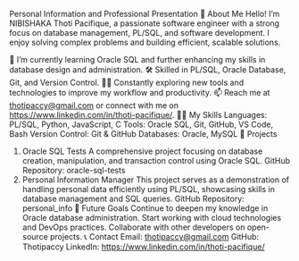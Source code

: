 Personal Information and Professional Presentation
👋 About Me
Hello! I’m NIBISHAKA Thoti Pacifique, a passionate software engineer with a strong focus on database management, PL/SQL, and software development. I enjoy solving complex problems and building efficient, scalable solutions.

🌱 I’m currently learning Oracle SQL and further enhancing my skills in database design and administration.
🛠️ Skilled in PL/SQL, Oracle Database, Git, and Version Control.
👨‍💻 Constantly exploring new tools and technologies to improve my workflow and productivity.
📫 Reach me at thotipaccy@gmail.com or connect with me on https://www.linkedin.com/in/thoti-pacifique/.
🧑‍💻 My Skills
Languages: PL/SQL, Python, JavaScript, C
Tools: Oracle SQL, Git, GitHub, VS Code, Bash
Version Control: Git & GitHub
Databases: Oracle, MySQL
📂 Projects
1. Oracle SQL Tests
A comprehensive project focusing on database creation, manipulation, and transaction control using Oracle SQL.
GitHub Repository: oracle-sql-tests
2. Personal Information Manager
This project serves as a demonstration of handling personal data efficiently using PL/SQL, showcasing skills in database management and SQL queries.
GitHub Repository: personal_info
🚀 Future Goals
Continue to deepen my knowledge in Oracle database administration.
Start working with cloud technologies and DevOps practices.
Collaborate with other developers on open-source projects.
📞 Contact
Email: thotipaccy@gmail.com
GitHub: Thotipaccy
LinkedIn: https://www.linkedin.com/in/thoti-pacifique/
